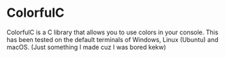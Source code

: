 # ColorfulC
ColorfulC is a C library that allows you to use colors in your console. This has been tested on the default terminals of Windows, Linux (Ubuntu) and macOS. (Just something I made cuz I was bored kekw)
